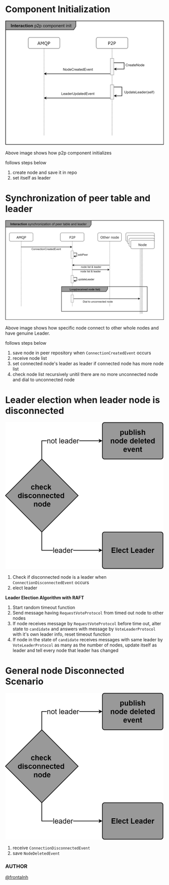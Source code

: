 # Component Initialization
![init scenario](../../images/P2PComponentInitializationScenario.png)

Above image shows how p2p component initializes

follows steps below
1. create node and save it in repo
2. set itself as leader

# Synchronization of peer table and leader
![Synchronization Of Peer Table And Leader](../../images/SynchronizationOfPeerTableAndLeader.png)

Above image shows how specific node connect to other whole nodes and have genuine Leader.

follows steps below
1. save node in peer repository when `ConnectionCreatedEvent` occurs
2. receive node list
3. set connected node's leader as leader if connected node has more node list
4. check node list recursively unitil there are no more unconnected node and dial to unconnected node

# Leader election when leader node is disconnected
![node disconnected scenario](../../images/NodeDisconnectedScenario.png)

1. Check if disconnected node is a leader when `ConnectionDisconnectedEvent` occurs
2. elect leader

**Leader Election Algorithm with RAFT**
1. Start random timeout function
2. Send message having `RequestVoteProtocol` from timed out node to other nodes
3. If node receives message by `RequestVoteProtocol` before time out, alter state to `candidate` and answers with message by `VoteLeaderProtocol` with it's own leader info, reset timeout function
4. If node in the state of `candidate` receives messages with same leader by `VoteLeaderProtocol` as many as the number of nodes, update itself as leader and tell every node that leader has changed


# General node Disconnected Scenario
![node disconnected scenario](../../images/NodeDisconnectedScenario.png)

1. receive `ConnectionDisconnectedEvent`
2. save `NodeDeletedEvent`





### AUTHOR
[@frontalnh](https://github.com/frontalnh)
